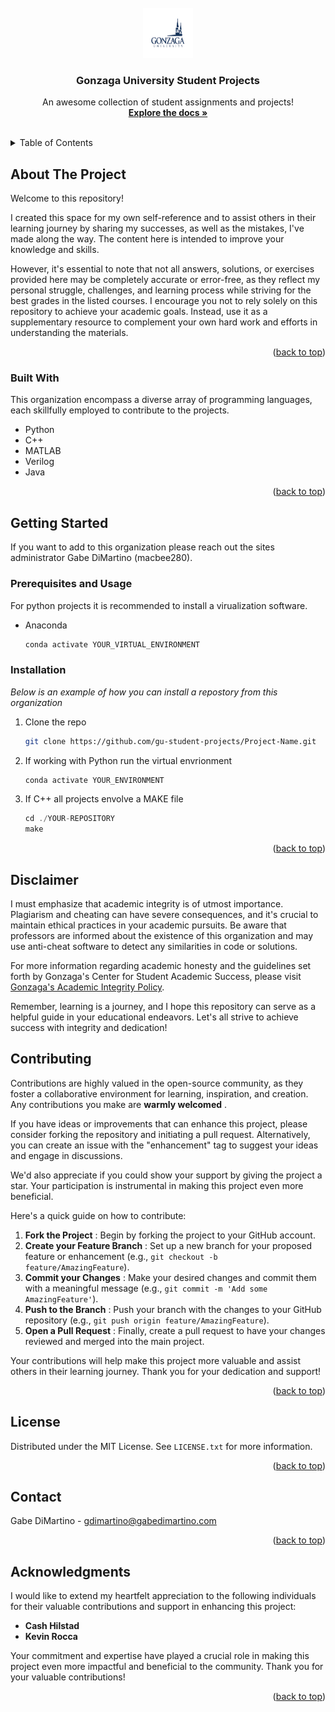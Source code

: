 <div id="top"></div>
<!--
*** Thanks for checking out the Best-README-Template. If you have a suggestion
*** that would make this better, please fork the repo and create a pull request
*** or simply open an issue with the tag "enhancement".
*** Don't forget to give the project a star!
*** Thanks again! Now go create something AMAZING! :D
-->

<!-- PROJECT SHIELDS -->

<!--
*** I'm using markdown "reference style" links for readability.
*** Reference links are enclosed in brackets [ ] instead of parentheses ( ).
*** See the bottom of this document for the declaration of the reference variables
*** for contributors-url, forks-url, etc. This is an optional, concise syntax you may use.
*** https://www.markdownguide.org/basic-syntax/#reference-style-links
-->


<!-- PROJECT LOGO -->

<br />
<div align="center">
  <a href="https://github.com/gu-student-projects/.github/profile">
    <img src="images/gonzaga.png" alt="Logo" width="80" height="80">
  </a>

<h3 align="center">Gonzaga University Student Projects</h3>

<p align="center">
    An awesome collection of student assignments and projects!
    <br />
    <a href="https://github.com/GU-Student-Projects"><strong>Explore the docs »</strong></a>
    <br />
    <br />
  </p>
</div>

<!-- TABLE OF CONTENTS -->

<details>
  <summary>Table of Contents</summary>
  <ol>
    <li>
      <a href="#about-the-project">About The Project</a>
      <ul>
        <li><a href="#built-with">Built With</a></li>
      </ul>
    </li>
    <li>
      <a href="#getting-started">Getting Started</a>
      <ul>
        <li><a href="#prerequisites">Prerequisites</a></li>
        <li><a href="#installation">Installation</a></li>
      </ul>
    </li>
    <li><a href="#contributing">Contributing</a></li>
    <li><a href="#license">License</a></li>
    <li><a href="#contact">Contact</a></li>
    <li><a href="#acknowledgments">Acknowledgments</a></li>
  </ol>
</details>

<!-- ABOUT THE PROJECT -->

## About The Project

Welcome to this repository!

I created this space for my own self-reference and to assist others in their learning journey by sharing my successes, as well as the mistakes, I've made along the way. The content here is intended to improve your knowledge and skills.

However, it's essential to note that not all answers, solutions, or exercises provided here may be completely accurate or error-free, as they reflect my personal struggle, challenges, and learning process while striving for the best grades in the listed courses. I encourage you not to rely solely on this repository to achieve your academic goals. Instead, use it as a supplementary resource to complement your own hard work and efforts in understanding the materials.

<p align="right">(<a href="#top">back to top</a>)</p>

### Built With

This organization encompass a diverse array of programming languages, each skillfully employed to contribute to the projects.

* Python
* C++
* MATLAB
* Verilog
* Java

<p align="right">(<a href="#top">back to top</a>)</p>

<!-- GETTING STARTED -->

## Getting Started

If you want to add to this organization please reach out the sites administrator Gabe DiMartino (macbee280).

### Prerequisites  and Usage

For python projects it is recommended to install a virualization software.

* Anaconda
  ```sh
  conda activate YOUR_VIRTUAL_ENVIRONMENT
  ```

### Installation

_Below is an example of how you can install a repostory from this organization_

1. Clone the repo
   ```sh
   git clone https://github.com/gu-student-projects/Project-Name.git
   ```
2. If working with Python run the virtual envrionment
   ```sh
   conda activate YOUR_ENVIRONMENT
   ```
3. If C++ all projects envolve a MAKE file
   ```js
   cd ./YOUR-REPOSITORY
   make
   ```

<p align="right">(<a href="#top">back to top</a>)</p>

## Disclaimer

I must emphasize that academic integrity is of utmost importance. Plagiarism and cheating can have severe consequences, and it's crucial to maintain ethical practices in your academic pursuits. Be aware that professors are informed about the existence of this organization and may use anti-cheat software to detect any similarities in code or solutions.

For more information regarding academic honesty and the guidelines set forth by Gonzaga's Center for Student Academic Success, please visit [Gonzaga&#39;s Academic Integrity Policy](https://gonzaga.azureedge.net/-/media/Website/Documents/Academics/Center-for-Student-Academic-Success/Academic-Integrity/Academic-Integrity-Policy-071822.ashx?rev=9f12e6775a184b9dadad248546f0e947).

Remember, learning is a journey, and I hope this repository can serve as a helpful guide in your educational endeavors. Let's all strive to achieve success with integrity and dedication!


## Contributing

Contributions are highly valued in the open-source community, as they foster a collaborative environment for learning, inspiration, and creation. Any contributions you make are  **warmly welcomed** .

If you have ideas or improvements that can enhance this project, please consider forking the repository and initiating a pull request. Alternatively, you can create an issue with the "enhancement" tag to suggest your ideas and engage in discussions.

We'd also appreciate if you could show your support by giving the project a star. Your participation is instrumental in making this project even more beneficial.

Here's a quick guide on how to contribute:

1. **Fork the Project** : Begin by forking the project to your GitHub account.
2. **Create your Feature Branch** : Set up a new branch for your proposed feature or enhancement (e.g., `git checkout -b feature/AmazingFeature`).
3. **Commit your Changes** : Make your desired changes and commit them with a meaningful message (e.g., `git commit -m 'Add some AmazingFeature'`).
4. **Push to the Branch** : Push your branch with the changes to your GitHub repository (e.g., `git push origin feature/AmazingFeature`).
5. **Open a Pull Request** : Finally, create a pull request to have your changes reviewed and merged into the main project.

Your contributions will help make this project more valuable and assist others in their learning journey. Thank you for your dedication and support!

<p align="right">(<a href="#top">back to top</a>)</p>

<!-- LICENSE -->

## License

Distributed under the MIT License. See `LICENSE.txt` for more information.

<p align="right">(<a href="#top">back to top</a>)</p>

<!-- CONTACT -->

## Contact

Gabe DiMartino  - gdimartino@gabedimartino.com

<p align="right">(<a href="#top">back to top</a>)</p>

<!-- ACKNOWLEDGMENTS -->

## Acknowledgments

I would like to extend my heartfelt appreciation to the following individuals for their valuable contributions and support in enhancing this project:

- **Cash Hilstad**
- **Kevin Rocca**

Your commitment and expertise have played a crucial role in making this project even more impactful and beneficial to the community. Thank you for your valuable contributions!


<p align="right">(<a href="#top">back to top</a>)</p>

<!-- MARKDOWN LINKS & IMAGES -->

<!-- https://www.markdownguide.org/basic-syntax/#reference-style-links -->

[contributors-shield]: https://img.shields.io/github/contributors/othneildrew/Best-README-Template.svg?style=for-the-badge
[contributors-url]: https://github.com/othneildrew/Best-README-Template/graphs/contributors
[forks-shield]: https://img.shields.io/github/forks/othneildrew/Best-README-Template.svg?style=for-the-badge
[forks-url]: https://github.com/othneildrew/Best-README-Template/network/members
[stars-shield]: https://img.shields.io/github/stars/othneildrew/Best-README-Template.svg?style=for-the-badge
[stars-url]: https://github.com/othneildrew/Best-README-Template/stargazers
[issues-shield]: https://img.shields.io/github/issues/othneildrew/Best-README-Template.svg?style=for-the-badge
[issues-url]: https://github.com/othneildrew/Best-README-Template/issues
[license-shield]: https://img.shields.io/github/license/othneildrew/Best-README-Template.svg?style=for-the-badge
[license-url]: https://github.com/othneildrew/Best-README-Template/blob/master/LICENSE.txt
[linkedin-shield]: https://img.shields.io/badge/-LinkedIn-black.svg?style=for-the-badge&logo=linkedin&colorB=555
[linkedin-url]: https://linkedin.com/in/othneildrew
[product-screenshot]: images/screenshot.png
